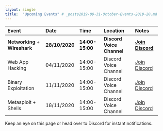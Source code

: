 ```yaml
---
layout: single
title:  "Upcoming Events" # _posts2019-09-31-October-Events-2019-20.md 
---
```

| Event | Date | Time | Location | Notes
|:-----------------|:----------|:-----------|:-----------|:-----------|
| __Networking + Wireshark__ | __28/10/2020__ | __14:00-15:00__ | __Discord Voice Channel__ | __[Join Discord](https://discordapp.com/invite/p6qGd3D)__ |
| Web App Hacking | 04/11/2020 | 14:00-15:00 | Discord Voice Channel | [Join Discord](https://discordapp.com/invite/p6qGd3D) |
| Binary Exploitation | 11/11/2020 | 14:00-15:00 | Discord Voice Channel | [Join Discord](https://discordapp.com/invite/p6qGd3D) |
| Metasploit + Shells | 18/11/2020 | 14:00-15:00 | Discord Voice Channel | [Join Discord](https://discordapp.com/invite/p6qGd3D) |

Keep an eye on this page or head over to Discord for instant notifications.
